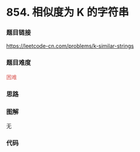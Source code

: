 # 854. 相似度为 K 的字符串

### 题目链接

https://leetcode-cn.com/problems/k-similar-strings

### 题目难度

<font color=#D9534F>困难</font>

### 思路



### 图解

无

### 代码

```python
```